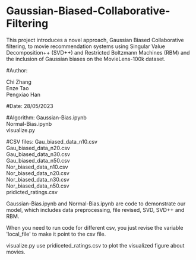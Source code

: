 # Gaussian-Biased-Collaborative-Filtering
This project introduces a novel approach, Gaussian Biased Collaborative filtering, to movie recommendation systems using Singular Value Decomposition++ (SVD++) and Restricted Boltzmann Machines (RBM) and the inclusion of Gaussian biases on the MovieLens-100k dataset.


#Author:

Chi Zhang     
Enze Tao      
Pengxiao Han    
 
#Date: 28/05/2023

#Algorithm:	
    Gaussian-Bias.ipynb  
    Normal-Bias.ipynb  
    visualize.py  

#CSV files:	
        Gau_biased_data_n10.csv  
        Gau_biased_data_n20.csv  
        Gau_biased_data_n30.csv  
		    Gau_biased_data_n50.csv  
		    Nor_biased_data_n10.csv  
		     Nor_biased_data_n20.csv    
		    Nor_biased_data_n30.csv  
		    Nor_biased_data_n50.csv  
		    pridicted_ratings.csv  

Gaussian-Bias.ipynb and Normal-Bias.ipynb are code to demonstrate our model, 
which includes data preprocessing, file revised, SVD, SVD++ and RBM.

When you need to run code for different csv, you just revise the variable 'local_file' to make it point to the csv file.

visualize.py use pridiceted_ratings.csv to plot the visualized figure about movies.
